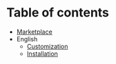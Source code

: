 # Table of contents

* [Marketplace](README.md)
* English
  * [Customization](docs/en/customization.md)
  * [Installation](docs/en/installation.md)


